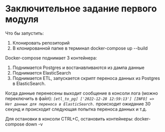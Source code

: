 # Заключительное задание первого модуля

Что бы запустить:
1. Клонировать репозиторий
2. В клонированной папке в терминал docker-compose up --build    

Docker-compose поднимает 3 контейнера:
1. Поднимается Postgres и востанавливаются из дампа данные
2. Поднимается ElasticSearch
3. Поднимается ETL, запускается скрипт переноса данных из Postgres в ElasticSearch.

Когда данные перенесены выходит сообщение в консоли лога (можно переключить в файл):
  _`[etl_to_pg] ['2022-12-28 12:59:13'] [INFO] => Нет данных для переноса в ElasticSearch.`_
происходит ожидание 30 секунд и происходит следующая попытка переноса данных и т.д.

Для остановки в консоли CTRL+C, остановить контейнеры: docker-compose down -v 
